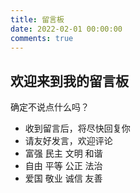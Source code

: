 ```yaml
---
title: 留言板
date: 2022-02-01 00:00:00
comments: true
---
```


## 欢迎来到我的留言板
确定不说点什么吗？





- 收到留言后，将尽快回复你
- 请友好发言，欢迎评论
- 富强 民主 文明 和谐
- 自由 平等 公正 法治
- 爱国 敬业 诚信 友善
